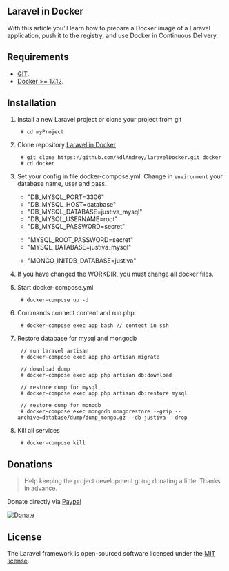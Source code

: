 ## Laravel in Docker

With this article you’ll learn how to prepare a Docker image of a Laravel application, push it to the registry, and use Docker in Continuous Delivery.

## Requirements
- [GIT](https://git-scm.com/downloads).
- [Docker >= 17.12](https://www.docker.com/products/docker/).
## Installation
    
1. Install a new Laravel project or clone your project from git

        # cd myProject
        
2. Clone repository [Laravel in Docker](https://bitbucket.org/dev-andrew/docker-laravel/src/master/)

        # git clone https://github.com/NdlAndrey/laravelDocker.git docker
        # cd docker
        
4. Set your config in file docker-compose.yml. Change in `environment` your database name, user and pass.
    - "DB_MYSQL_PORT=3306"
    - "DB_MYSQL_HOST=database"
    - "DB_MYSQL_DATABASE=justiva_mysql"
    - "DB_MYSQL_USERNAME=root"
    - "DB_MYSQL_PASSWORD=secret"
    >
    - "MYSQL_ROOT_PASSWORD=secret"
    - "MYSQL_DATABASE=justiva_mysql"
    >
    - "MONGO_INITDB_DATABASE=justiva"
    
4. If you have changed the WORKDIR, you must change all docker files.

5. Start docker-compose.yml

        # docker-compose up -d
        
6. Commands connect content and run php

        # docker-compose exec app bash // contect in ssh
  
7. Restore database for mysql and mongodb
 
        // run laravel artisan
        # docker-compose exec app php artisan migrate 
        
        // download dump
        # docker-compose exec app php artisan db:download
        
        // restore dump for mysql
        # docker-compose exec app php artisan db:restore mysql 
        
        // restore dump for monodb
        # docker-compose exec mongodb mongorestore --gzip --archive=database/dump/dump_mongo.gz --db justiva --drop
      
8. Kill all services

        # docker-compose kill
            

## Donations

> Help keeping the project development going donating a little. 
> Thanks in advance.

Donate directly via [Paypal](https://www.paypal.me/AndrewNdl)

[![Donate](https://img.shields.io/badge/Donate-PayPal-green.svg)](https://www.paypal.me/AndrewNdl) 

## License

The Laravel framework is open-sourced software licensed under the [MIT license](https://opensource.org/licenses/MIT).
